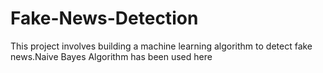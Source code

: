 # Fake-News-Detection
This project involves building a machine learning algorithm to detect fake news.Naive Bayes Algorithm has been used here
